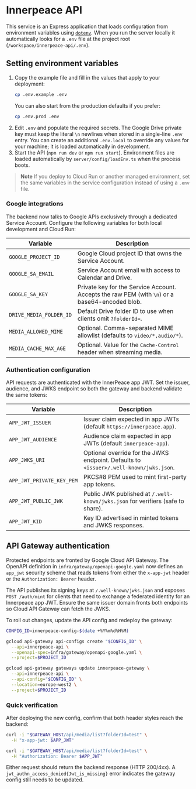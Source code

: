 # Innerpeace API

This service is an Express application that loads configuration from environment variables using [`dotenv`](https://github.com/motdotla/dotenv). When you run the server locally it automatically looks for a `.env` file at the project root (`/workspace/innerpeace-api/.env`).

## Setting environment variables

1. Copy the example file and fill in the values that apply to your deployment:
   ```bash
   cp .env.example .env
   ```
   You can also start from the production defaults if you prefer:
   ```bash
   cp .env.prod .env
   ```
2. Edit `.env` and populate the required secrets. The Google Drive private key must keep the literal `\n` newlines when stored in a single-line `.env` entry. You can create an additional `.env.local` to override any values for your machine; it is loaded automatically in development.
3. Start the API (`npm run dev` or `npm run start`). Environment files are loaded automatically by `server/config/loadEnv.ts` when the process boots.

> **Note**
> If you deploy to Cloud Run or another managed environment, set the same variables in the service configuration instead of using a `.env` file.

### Google integrations

The backend now talks to Google APIs exclusively through a dedicated Service Account. Configure the following variables for both local development and Cloud Run:

| Variable | Description |
| --- | --- |
| `GOOGLE_PROJECT_ID` | Google Cloud project ID that owns the Service Account. |
| `GOOGLE_SA_EMAIL` | Service Account email with access to Calendar and Drive. |
| `GOOGLE_SA_KEY` | Private key for the Service Account. Accepts the raw PEM (with `\n`) or a base64-encoded blob. |
| `DRIVE_MEDIA_FOLDER_ID` | Default Drive folder ID to use when clients omit `?folderId=`. |
| `MEDIA_ALLOWED_MIME` | Optional. Comma-separated MIME allowlist (defaults to `video/*,audio/*`). |
| `MEDIA_CACHE_MAX_AGE` | Optional. Value for the `Cache-Control` header when streaming media. |

### Authentication configuration

API requests are authenticated with the InnerPeace app JWT. Set the issuer, audience, and JWKS endpoint so both the gateway and backend validate the same tokens:

| Variable | Description |
| --- | --- |
| `APP_JWT_ISSUER` | Issuer claim expected in app JWTs (default `https://innerpeace.app`). |
| `APP_JWT_AUDIENCE` | Audience claim expected in app JWTs (default `innerpeace-app`). |
| `APP_JWKS_URI` | Optional override for the JWKS endpoint. Defaults to `<issuer>/.well-known/jwks.json`. |
| `APP_JWT_PRIVATE_KEY_PEM` | PKCS#8 PEM used to mint first-party app tokens. |
| `APP_JWT_PUBLIC_JWK` | Public JWK published at `/.well-known/jwks.json` for verifiers (safe to share). |
| `APP_JWT_KID` | Key ID advertised in minted tokens and JWKS responses. |

## API Gateway authentication

Protected endpoints are fronted by Google Cloud API Gateway. The OpenAPI definition in `infra/gateway/openapi-google.yaml` now defines an `app_jwt` security scheme that reads tokens from either the `x-app-jwt` header or the `Authorization: Bearer` header.

The API publishes its signing keys at `/.well-known/jwks.json` and exposes `POST /auth/mint` for clients that need to exchange a federated identity for an Innerpeace app JWT. Ensure the same issuer domain fronts both endpoints so Cloud API Gateway can fetch the JWKS.

To roll out changes, update the API config and redeploy the gateway:

```bash
CONFIG_ID=innerpeace-config-$(date +%Y%m%d%H%M)

gcloud api-gateway api-configs create "$CONFIG_ID" \
  --api=innerpeace-api \
  --openapi-spec=infra/gateway/openapi-google.yaml \
  --project=$PROJECT_ID

gcloud api-gateway gateways update innerpeace-gateway \
  --api=innerpeace-api \
  --api-config="$CONFIG_ID" \
  --location=europe-west2 \
  --project=$PROJECT_ID
```

### Quick verification

After deploying the new config, confirm that both header styles reach the backend:

```bash
curl -i "$GATEWAY_HOST/api/media/list?folderId=test" \
  -H "x-app-jwt: $APP_JWT"

curl -i "$GATEWAY_HOST/api/media/list?folderId=test" \
  -H "Authorization: Bearer $APP_JWT"
```

Either request should return the backend response (HTTP 200/4xx). A `jwt_authn_access_denied{Jwt_is_missing}` error indicates the gateway config still needs to be updated.
